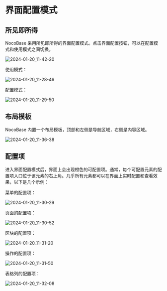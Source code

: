 # 界面配置模式

## 所见即所得

NocoBase 采用所见即所得的界面配置模式。点击界面配置按钮，可以在配置模式和使用模式之间切换。

![2024-01-20_11-42-20](https://static-docs.nocobase.com/2024-01-20_11-42-20.jpg)

使用模式：

![2024-01-20_11-28-46](https://static-docs.nocobase.com/2024-01-20_11-28-46.jpg)

配置模式：

![2024-01-20_11-29-50](https://static-docs.nocobase.com/2024-01-20_11-29-50.jpg)

## 布局模板

NocoBase 内置一个布局模板，顶部和左侧是导航区域，右侧是内容区域。

![2024-01-20_11-36-38](https://static-docs.nocobase.com/2024-01-20_11-36-38.jpg)

## 配置项

进入界面配置模式后，界面上会出现橙色的可配置项。通常，每个可配置元素的配置项入口位于该元素的右上角。几乎所有元素都可以在界面上实时配置和查看效果，以下是几个示例：

菜单的配置项：

![2024-01-20_11-30-29](https://static-docs.nocobase.com/2024-01-20_11-30-29.jpg)

页面的配置项：

![2024-01-20_11-30-52](https://static-docs.nocobase.com/2024-01-20_11-30-52.jpg)

区块的配置项：

![2024-01-20_11-31-20](https://static-docs.nocobase.com/2024-01-20_11-31-20.jpg)

操作的配置项：

![2024-01-20_11-31-50](https://static-docs.nocobase.com/2024-01-20_11-31-50.jpg)

表格列的配置项：

![2024-01-20_11-32-08](https://static-docs.nocobase.com/2024-01-20_11-32-08.jpg)